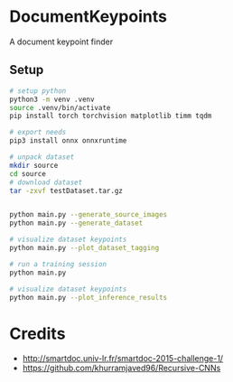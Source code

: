 # DocumentKeypoints
A document keypoint finder

## Setup
```bash
# setup python
python3 -m venv .venv
source .venv/bin/activate
pip install torch torchvision matplotlib timm tqdm

# export needs
pip3 install onnx onnxruntime

# unpack dataset
mkdir source
cd source
# download dataset
tar -zxvf testDataset.tar.gz 


python main.py --generate_source_images
python main.py --generate_dataset

# visualize dataset keypoints
python main.py --plot_dataset_tagging

# run a training session
python main.py 

# visualize dataset keypoints
python main.py --plot_inference_results
```

# Credits
- http://smartdoc.univ-lr.fr/smartdoc-2015-challenge-1/
- https://github.com/khurramjaved96/Recursive-CNNs